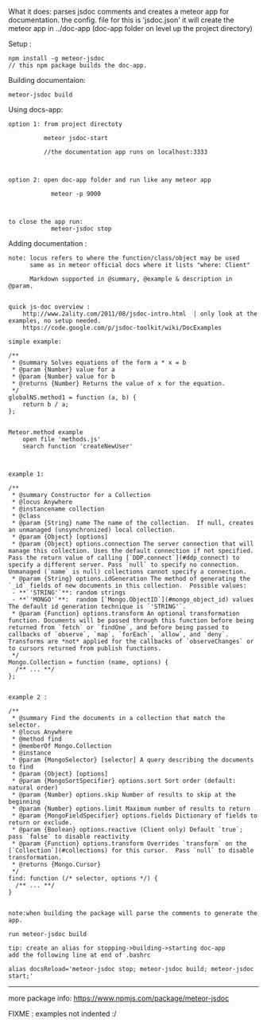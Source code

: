 What it does:
parses jsdoc comments and creates a meteor app for documentation.
the config. file for this is 'jsdoc.json'
it will create the meteor app in ../doc-app  (doc-app folder on level up the project directory)


Setup  :

	npm install -g meteor-jsdoc
	// this npm package builds the doc-app. 


Building documentaion:
	
	meteor-jsdoc build



Using docs-app:

	option 1: from project directoty 

			  meteor jsdoc-start

			  //the documentation app runs on localhost:3333



	option 2: open doc-app folder and run like any meteor app

				meteor -p 9000



	to close the app run:
				meteor-jsdoc stop


Adding documentation :
	
	note: locus refers to where the function/class/object may be used
		  same as in meteor official docs where it lists "where: Client"

		  Markdown supported in @summary, @example & description in @param.


	quick js-doc overview : 
		http://www.2ality.com/2011/08/jsdoc-intro.html  | only look at the examples, no setup needed.
		https://code.google.com/p/jsdoc-toolkit/wiki/DocExamples

	simple example: 

	/**
	 * @summary Solves equations of the form a * x = b
	 * @param {Number} value for a
	 * @param {Number} value for b
	 * @returns {Number} Returns the value of x for the equation.
	 */
	globalNS.method1 = function (a, b) {
	    return b / a;
	};


	Meteor.method example
		open file 'methods.js' 
		search function 'createNewUser'


		  
	example 1:

	/**
	 * @summary Constructor for a Collection
	 * @locus Anywhere
	 * @instancename collection
	 * @class
	 * @param {String} name The name of the collection.  If null, creates an unmanaged (unsynchronized) local collection.
	 * @param {Object} [options]
	 * @param {Object} options.connection The server connection that will manage this collection. Uses the default connection if not specified.  Pass the return value of calling [`DDP.connect`](#ddp_connect) to specify a different server. Pass `null` to specify no connection. Unmanaged (`name` is null) collections cannot specify a connection.
	 * @param {String} options.idGeneration The method of generating the `_id` fields of new documents in this collection.  Possible values:
	 - **`'STRING'`**: random strings
	 - **`'MONGO'`**:  random [`Mongo.ObjectID`](#mongo_object_id) values
	The default id generation technique is `'STRING'`.
	 * @param {Function} options.transform An optional transformation function. Documents will be passed through this function before being returned from `fetch` or `findOne`, and before being passed to callbacks of `observe`, `map`, `forEach`, `allow`, and `deny`. Transforms are *not* applied for the callbacks of `observeChanges` or to cursors returned from publish functions.
	 */
	Mongo.Collection = function (name, options) {
	  /** ... **/
	};


	example 2 :

	/**
	 * @summary Find the documents in a collection that match the selector.
	 * @locus Anywhere
	 * @method find
	 * @memberOf Mongo.Collection
	 * @instance
	 * @param {MongoSelector} [selector] A query describing the documents to find
	 * @param {Object} [options]
	 * @param {MongoSortSpecifier} options.sort Sort order (default: natural order)
	 * @param {Number} options.skip Number of results to skip at the beginning
	 * @param {Number} options.limit Maximum number of results to return
	 * @param {MongoFieldSpecifier} options.fields Dictionary of fields to return or exclude.
	 * @param {Boolean} options.reactive (Client only) Default `true`; pass `false` to disable reactivity
	 * @param {Function} options.transform Overrides `transform` on the  [`Collection`](#collections) for this cursor.  Pass `null` to disable transformation.
	 * @returns {Mongo.Cursor}
	 */
	find: function (/* selector, options */) {
	  /** ... **/
	}


	note:when building the package will parse the comments to generate the app.

	run meteor-jsdoc build 

	tip: create an alias for stopping->building->starting doc-app
	add the following line at end of .bashrc

	alias docsReload='meteor-jsdoc stop; meteor-jsdoc build; meteor-jsdoc start;'



*************************************
more package info: https://www.npmjs.com/package/meteor-jsdoc




FIXME : examples not indented  :/